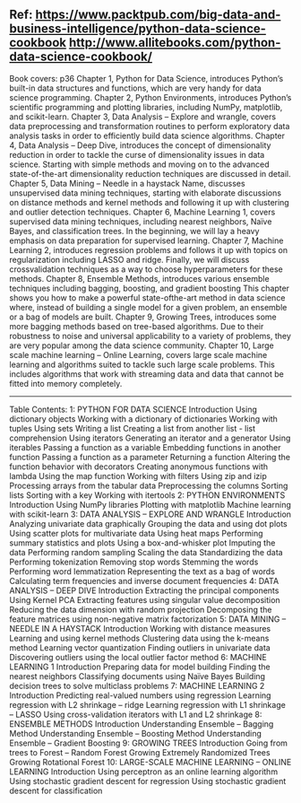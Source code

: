Ref:
https://www.packtpub.com/big-data-and-business-intelligence/python-data-science-cookbook
http://www.allitebooks.com/python-data-science-cookbook/
----------------------------
Book covers: p36
Chapter 1, Python for Data Science, introduces Python’s built-in data structures and
functions, which are very handy for data science programming.
Chapter 2, Python Environments, introduces Python’s scientific programming and plotting
libraries, including NumPy, matplotlib, and scikit-learn.
Chapter 3, Data Analysis – Explore and wrangle, covers data preprocessing and
transformation routines to perform exploratory data analysis tasks in order to efficiently
build data science algorithms.
Chapter 4, Data Analysis – Deep Dive, introduces the concept of dimensionality reduction
in order to tackle the curse of dimensionality issues in data science. Starting with simple
methods and moving on to the advanced state-of-the-art dimensionality reduction
techniques are discussed in detail.
Chapter 5, Data Mining – Needle in a haystack Name, discusses unsupervised data mining
techniques, starting with elaborate discussions on distance methods and kernel methods
and following it up with clustering and outlier detection techniques.
Chapter 6, Machine Learning 1, covers supervised data mining techniques, including
nearest neighbors, Naïve Bayes, and classification trees. In the beginning, we will lay a
heavy emphasis on data preparation for supervised learning.
Chapter 7, Machine Learning 2, introduces regression problems and follows it up with
topics on regularization including LASSO and ridge. Finally, we will discuss crossvalidation
techniques as a way to choose hyperparameters for these methods.
Chapter 8, Ensemble Methods, introduces various ensemble techniques including bagging,
boosting, and gradient boosting This chapter shows you how to make a powerful state-ofthe-art
method in data science where, instead of building a single model for a given
problem, an ensemble or a bag of models are built.
Chapter 9, Growing Trees, introduces some more bagging methods based on tree-based
algorithms. Due to their robustness to noise and universal applicability to a variety of
problems, they are very popular among the data science community.
Chapter 10, Large scale machine learning – Online Learning, covers large scale machine
learning and algorithms suited to tackle such large scale problems. This includes
algorithms that work with streaming data and data that cannot be fitted into memory
completely.

----------------------------
Table Contents:
1: PYTHON FOR DATA SCIENCE
    Introduction
    Using dictionary objects
    Working with a dictionary of dictionaries
    Working with tuples
    Using sets
    Writing a list
    Creating a list from another list - list comprehension
    Using iterators
    Generating an iterator and a generator
    Using iterables
    Passing a function as a variable
    Embedding functions in another function
    Passing a function as a parameter
    Returning a function
    Altering the function behavior with decorators
    Creating anonymous functions with lambda
    Using the map function
    Working with filters
    Using zip and izip
    Processing arrays from the tabular data
    Preprocessing the columns
    Sorting lists
    Sorting with a key
    Working with itertools
2: PYTHON ENVIRONMENTS
    Introduction
    Using NumPy libraries
    Plotting with matplotlib
    Machine learning with scikit-learn
3: DATA ANALYSIS – EXPLORE AND WRANGLE
    Introduction
    Analyzing univariate data graphically
    Grouping the data and using dot plots
    Using scatter plots for multivariate data
    Using heat maps
    Performing summary statistics and plots
    Using a box-and-whisker plot
    Imputing the data
    Performing random sampling
    Scaling the data
    Standardizing the data
    Performing tokenization
    Removing stop words
    Stemming the words
    Performing word lemmatization
    Representing the text as a bag of words
    Calculating term frequencies and inverse document frequencies
4: DATA ANALYSIS – DEEP DIVE
    Introduction
    Extracting the principal components
    Using Kernel PCA
    Extracting features using singular value decomposition
    Reducing the data dimension with random projection
    Decomposing the feature matrices using non-negative matrix factorization
5: DATA MINING – NEEDLE IN A HAYSTACK
    Introduction
    Working with distance measures
    Learning and using kernel methods
    Clustering data using the k-means method
    Learning vector quantization
    Finding outliers in univariate data
    Discovering outliers using the local outlier factor method
6: MACHINE LEARNING 1
    Introduction
    Preparing data for model building
    Finding the nearest neighbors
    Classifying documents using Naïve Bayes
    Building decision trees to solve multiclass problems
7: MACHINE LEARNING 2
    Introduction
    Predicting real-valued numbers using regression
    Learning regression with L2 shrinkage – ridge
    Learning regression with L1 shrinkage – LASSO
    Using cross-validation iterators with L1 and L2 shrinkage
8: ENSEMBLE METHODS
    Introduction
    Understanding Ensemble – Bagging Method
    Understanding Ensemble – Boosting Method
    Understanding Ensemble – Gradient Boosting
9: GROWING TREES
    Introduction
    Going from trees to Forest – Random Forest
    Growing Extremely Randomized Trees
    Growing Rotational Forest
10: LARGE-SCALE MACHINE LEARNING – ONLINE LEARNING
    Introduction
    Using perceptron as an online learning algorithm
    Using stochastic gradient descent for regression
    Using stochastic gradient descent for classification